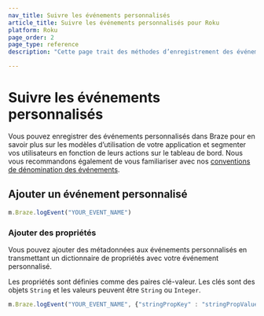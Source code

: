 ```yaml
---
nav_title: Suivre les événements personnalisés
article_title: Suivre les événements personnalisés pour Roku
platform: Roku
page_order: 2
page_type: reference
description: "Cette page trait des méthodes d’enregistrement des événements personnalisés pour Roku via le SDK Braze."

---
```


# Suivre les événements personnalisés

Vous pouvez enregistrer des événements personnalisés dans Braze pour en savoir plus sur les modèles d’utilisation de votre application et segmenter vos utilisateurs en fonction de leurs actions sur le tableau de bord. Nous vous recommandons également de vous familiariser avec nos [conventions de dénomination des événements]({{site.baseurl}}/user_guide/data_and_analytics/custom_data/event_naming_conventions/).

## Ajouter un événement personnalisé

```javascript
m.Braze.logEvent("YOUR_EVENT_NAME")
```

### Ajouter des propriétés

Vous pouvez ajouter des métadonnées aux événements personnalisés en transmettant un dictionnaire de propriétés avec votre événement personnalisé.

Les propriétés sont définies comme des paires clé-valeur.  Les clés sont des objets `String` et les valeurs peuvent être `String` ou `Integer`.

```javascript
m.Braze.logEvent("YOUR_EVENT_NAME", {"stringPropKey" : "stringPropValue", "intPropKey" : Integer intPropValue})
```
